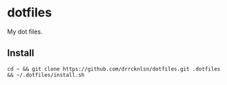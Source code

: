 # dotfiles
My dot files.

## Install

    cd ~ && git clone https://github.com/drrcknlsn/dotfiles.git .dotfiles && ~/.dotfiles/install.sh

